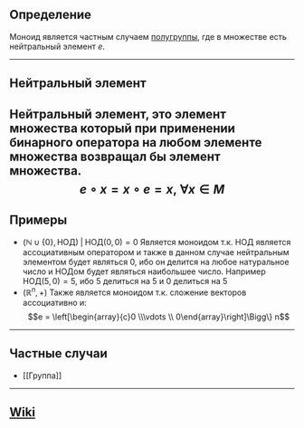 ## Определение
Моноид является частным случаем [полугруппы](Полугруппа.md), где в множестве есть нейтральный элемент $e$.

---
## Нейтральный элемент
Нейтральный элемент, это элемент множества который при применении бинарного оператора на любом элементе множества возвращал бы элемент множества.
$$
e \circ x = x \circ e = x, \; \forall x \in M
$$
---
## Примеры
- $(\mathbb{N} \cup \{0\}, \text{НОД}) \; | \; {\text{НОД}(0, 0) = 0}$ Является моноидом т.к. НОД является ассоциативным оператором и также в данном случае нейтральным элементом будет являться $0$, ибо он делится на любое натуральное число и НОДом будет являться наибольшее число. Например $\text{НОД}(5, 0) = 5$, ибо $5$ делиться на $5$ и $0$  делиться на $5$
- $(\mathbb{R}^{n}, +)$ Также является моноидом т.к. сложение векторов ассоциативно и:
$$e = \left[\begin{array}{c}0 \\\vdots \\ 0\end{array}\right]\Bigg\} n$$
---
## Частные случаи
- [[Группа]]

---
## [Wiki](https://ru.wikipedia.org/wiki/Моноид)